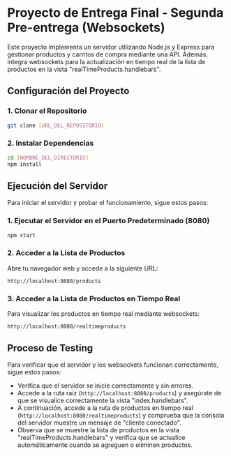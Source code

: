 # Proyecto de Entrega Final - Segunda Pre-entrega (Websockets)

Este proyecto implementa un servidor utilizando Node.js y Express para gestionar productos y carritos de compra mediante una API. Además, integra websockets para la actualización en tiempo real de la lista de productos en la vista "realTimeProducts.handlebars".

## Configuración del Proyecto

### 1. Clonar el Repositorio

```bash
git clone [URL_DEL_REPOSITORIO]
```

### 2. Instalar Dependencias

```bash
cd [NOMBRE_DEL_DIRECTORIO]
npm install
```

## Ejecución del Servidor

Para iniciar el servidor y probar el funcionamiento, sigue estos pasos:

### 1. Ejecutar el Servidor en el Puerto Predeterminado (8080)

```bash
npm start
```

### 2. Acceder a la Lista de Productos

Abre tu navegador web y accede a la siguiente URL:

```
http://localhost:8080/products
```

### 3. Acceder a la Lista de Productos en Tiempo Real

Para visualizar los productos en tiempo real mediante websockets:

```
http://localhost:8080/realtimeproducts
```

## Proceso de Testing

Para verificar que el servidor y los websockets funcionan correctamente, sigue estos pasos:

- Verifica que el servidor se inicie correctamente y sin errores.
- Accede a la ruta raíz (`http://localhost:8080/products`) y asegúrate de que se visualice correctamente la vista "index.handlebars".
- A continuación, accede a la ruta de productos en tiempo real (`http://localhost:8080/realtimeproducts`) y comprueba que la consola del servidor muestre un mensaje de "cliente conectado".
- Observa que se muestre la lista de productos en la vista "realTimeProducts.handlebars" y verifica que se actualice automáticamente cuando se agreguen o eliminen productos.
